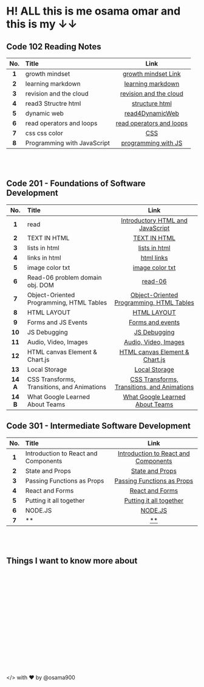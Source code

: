 # H! ALL this is me osama omar and this is my &#8595;&#8595;

## Code 102 Reading Notes

| **No.** | **Title**                   |                                             **Link**                                             |
| :-----: | :-------------------------- | :----------------------------------------------------------------------------------------------: |
|  **1**  | growth mindset              |         [growth mindset Link](https://osama900.github.io/reading-notes/growth%20mindset)         |
|  **2**  | learning markdown           |        [learning markdown](https://osama900.github.io/reading-notes/Learning%20Markdown)         |
|  **3**  | revision and the cloud      | [revision and the cloud](https://osama900.github.io/reading-notes/Revisions%20and%20the%20Cloud) |
|  **4**  | read3 Structre html         |          [structure html](https://osama900.github.io/reading-notes/read3StructureHtml)           |
|  **5**  | dynamic web                 |           [read4DynamicWeb](https://osama900.github.io/reading-notes/read4DynamicWeb)            |
|  **6**  | read operators and loops    |      [read operators and loops](https://osama900.github.io/reading-notes/read%20operators)       |
|  **7**  | css css color               |               [CSS](https://osama900.github.io/reading-notes/design%20with%20css)                |
|  **8**  | Programming with JavaScript |      [programming with JS](https://osama900.github.io/reading-notes/read%207programmingJS)       |

<br>
<br>

## Code 201 - Foundations of Software Development

| **No.**  | **Title**                                   |                                                     **Link**                                                     |
| :------: | :------------------------------------------ | :--------------------------------------------------------------------------------------------------------------: |
|  **1**   | read                                        |            [Introductory HTML and JavaScript](https://osama900.github.io/reading-notes/level2/read1)             |
|  **2**   | TEXT IN HTML                                |                [TEXT IN HTML](https://osama900.github.io/reading-notes/level2/class%202/class-02)                |
|  **3**   | lists in html                               |                [lists in html](https://osama900.github.io/reading-notes/level2/class-03/read-03)                 |
|  **4**   | links in html                               |                  [html links](https://osama900.github.io/reading-notes/level2/class-04/read-04)                  |
|  **5**   | image color txt                             |               [image color txt](https://osama900.github.io/reading-notes/level2/class-05/read-05)                |
|  **6**   | Read-06 problem domain obj. DOM             |                   [read-06](https://osama900.github.io/reading-notes/level2/class-06/read-06)                    |
|  **7**   | Object-Oriented Programming, HTML Tables    |   [Object-Oriented Programming, HTML Tables](https://osama900.github.io/reading-notes/level2/class-07/read-07)   |
|  **8**   | HTML LAYOUT                                 |                 [HTML LAYOUT](https://osama900.github.io/reading-notes/level2/class-08/read-08)                  |
|  **9**   | Forms and JS Events                         |               [Forms and events](https://osama900.github.io/reading-notes/level2/class-09/read-09)               |
|  **10**  | JS Debugging                                |                 [JS Debugging](https://osama900.github.io/reading-notes/level2/class-10/read-10)                 |
|  **11**  | Audio, Video, Images                        |             [Audio, Video, Images](https://osama900.github.io/reading-notes/level2/class-11/read-11)             |
|  **12**  | HTML canvas Element & Chart.js              |        [HTML canvas Element & Chart.js](https://osama900.github.io/reading-notes/level2/class-12/read-12)        |
|  **13**  | Local Storage                               |                [Local Storage](https://osama900.github.io/reading-notes/level2/class-13/class-13)                |
| **14 A** | CSS Transforms, Transitions, and Animations | [CSS Transforms, Transitions, and Animations](https://osama900.github.io/reading-notes/level2/class-14/read-14a) |
| **14 B** | What Google Learned About Teams             |       [What Google Learned About Teams](https://osama900.github.io/reading-notes/level2/class-14/read-14b)       |

## Code 301 - Intermediate Software Development

| **No.** | **Title**                            |                                              **Link**                                              |
| :-----: | :----------------------------------- | :------------------------------------------------------------------------------------------------: |
|  **1**  | Introduction to React and Components | [Introduction to React and Components](https://osama900.github.io/reading-notes/level-03/class-01) |
|  **2**  | State and Props                      |           [State and Props](https://osama900.github.io/reading-notes/level-03/class-02)            |
|  **3**  | Passing Functions as Props           |      [Passing Functions as Props](https://osama900.github.io/reading-notes/level-03/class-03)      |
|  **4**  | React and Forms                      |           [React and Forms](https://osama900.github.io/reading-notes/level-03/class-04)            |
|  **5**  | Putting it all together              |       [Putting it all together](https://osama900.github.io/reading-notes/level-03/class-05)        |
|  **6**  | NODE.JS                              |               [NODE.JS](https://osama900.github.io/reading-notes/level-03/class-06)                |
|  **7**  | \*\*                                 |                 [\*\*](https://osama900.github.io/reading-notes/level-03/class-07)                 |

<br>

<br>

## Things I want to know more about

<br>

<br>
<br>
<br>
<br>
<br>
<br><br>

<br>

<br>
<br>
<br>
<br>
<br>
<br>

</> with ❤️ by @osama900
